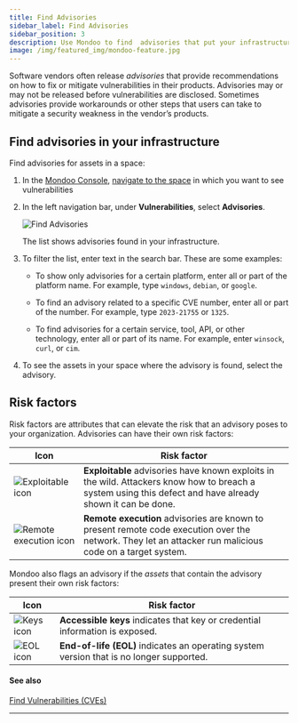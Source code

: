 ```yaml
---
title: Find Advisories
sidebar_label: Find Advisories
sidebar_position: 3
description: Use Mondoo to find  advisories that put your infrastructure at risk
image: /img/featured_img/mondoo-feature.jpg
---
```


Software vendors often release _advisories_ that provide recommendations on how to fix or mitigate vulnerabilities in their products. Advisories may or may not be released before vulnerabilities are disclosed. Sometimes advisories provide workarounds or other steps that users can take to mitigate a security weakness in the vendor’s products.

## Find advisories in your infrastructure

Find advisories for assets in a space:

1. In the [Mondoo Console](https://console.mondoo.com), [navigate to the space](/platform/start/navigate) in which you want to see vulnerabilities

2. In the left navigation bar, under **Vulnerabilities**, select **Advisories**.

   ![Find Advisories](/img/platform/security/advisories.png)

   The list shows advisories found in your infrastructure.

3. To filter the list, enter text in the search bar. These are some examples:

   - To show only advisories for a certain platform, enter all or part of the platform name. For example, type `windows`, `debian`, or `google`.

   - To find an advisory related to a specific CVE number, enter all or part of the number. For example, type `2023-21755` or `1325`.

   - To find advisories for a certain service, tool, API, or other technology, enter all or part of its name. For example, enter `winsock`, `curl`, or `cim`.

4. To see the assets in your space where the advisory is found, select the advisory.

## Risk factors

Risk factors are attributes that can elevate the risk that an advisory poses to your organization. Advisories can have their own risk factors:

| Icon                                                             | Risk factor                                                                                                                                                |
| ---------------------------------------------------------------- | ---------------------------------------------------------------------------------------------------------------------------------------------------------- |
| ![Exploitable icon](/img/platform/security/exploitable.png)      | **Exploitable** advisories have known exploits in the wild. Attackers know how to breach a system using this defect and have already shown it can be done. |
| ![Remote execution icon](/img/platform/security/remote-exec.png) | **Remote execution** advisories are known to present remote code execution over the network. They let an attacker run malicious code on a target system.   |

Mondoo also flags an advisory if the _assets_ that contain the advisory present their own risk factors:

| Icon                                          | Risk factor                                                                              |
| --------------------------------------------- | ---------------------------------------------------------------------------------------- |
| ![Keys icon](/img/platform/security/keys.png) | **Accessible keys** indicates that key or credential information is exposed.             |
| ![EOL icon](/img/platform/security/eol.png)   | **End-of-life (EOL)** indicates an operating system version that is no longer supported. |

#### See also

[Find Vulnerabilities (CVEs)](/platform/security/vuln/vulnerabilities)

---
